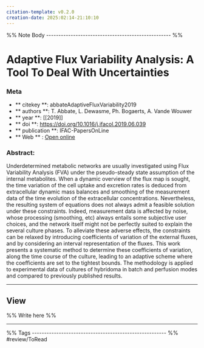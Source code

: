```yaml
---
citation-template: v0.2.0
creation-date: 2025:02:14-21:10:10
---
```


%% Note Body --------------------------------------------------- %%
# Adaptive Flux Variability Analysis: A Tool To Deal With Uncertainties

### Meta
- ** citekey **: abbateAdaptiveFluxVariability2019
- ** authors **: T. Abbate, L. Dewasme, Ph. Bogaerts, A. Vande Wouwer
- ** year **: [[2019]]
- ** doi **: https://doi.org/10.1016/j.ifacol.2019.06.039
- ** publication **: IFAC-PapersOnLine
- ** Web ** : [Open online](https://www.sciencedirect.com/science/article/pii/S2405896319301247)


### Abstract:
Underdetermined metabolic networks are usually investigated using Flux Variability Analysis (FVA) under the pseudo-steady state assumption of the internal metabolites. When a dynamic overview of the flux map is sought, the time variation of the cell uptake and excretion rates is deduced from extracellular dynamic mass balances and smoothing of the measurement data of the time evolution of the extracellular concentrations. Nevertheless, the resulting system of equations does not always admit a feasible solution under these constraints. Indeed, measurement data is affected by noise, whose processing (smoothing, etc) always entails some subjective user choices, and the network itself might not be perfectly suited to explain the several culture phases. To alleviate these adverse effects, the constraints can be relaxed by introducing coefficients of variation of the external fluxes, and by considering an interval representation of the fluxes. This work presents a systematic method to determine these coefficients of variation, along the time course of the culture, leading to an adaptive scheme where the coefficients are set to the tightest bounds. The methodology is applied to experimental data of cultures of hybridoma in batch and perfusion modes and compared to previously published results.

___

## View

%% Write here %%





___
%% Tags  ------------------------------------------------------- %%
#review/ToRead